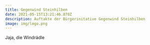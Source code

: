 ```yaml
---
title: Gegenwind Steinhilben
date: 2021-05-15T13:21:46.878Z
description: Auftakte der Bürgerinitative Gegenwind Steinhilben
image: img/logo.png
---
```

Jaja, die Windrädle
